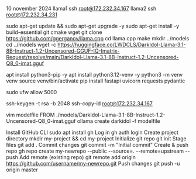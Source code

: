 10 november 2024
llama1 ssh root@172.232.34.167
llama2 ssh root@172.232.34.231

sudo apt-get update && sudo apt-get upgrade -y
sudo apt-get install -y build-essential git cmake wget
git clone https://github.com/ggerganov/llama.cpp
cd llama.cpp
make
mkdir ../models
cd ../models
wget -c https://huggingface.co/LWDCLS/DarkIdol-Llama-3.1-8B-Instruct-1.2-Uncensored-GGUF-IQ-Imatrix-Request/resolve/main/DarkIdol-Llama-3.1-8B-Instruct-1.2-Uncensored-Q8_0-imat.gguf


apt install python3-pip -y
apt install python3.12-venv -y
python3 -m venv venv
source venv/bin/activate
pip install fastapi uvicorn requests pydantic

sudo ufw allow 5000

ssh-keygen -t rsa -b 2048
ssh-copy-id root@172.232.34.167


vim modelfile
FROM ./models/DarkIdol-Llama-3.1-8B-Instruct-1.2-Uncensored-Q8_0-imat.gguf
ollama create darkidol -f modelfile


Install GitHub CLI	sudo apt install gh
Log in	gh auth login
Create project directory	mkdir my-project && cd my-project
Initialize git repo	git init
Stage files	git add .
Commit changes	git commit -m "Initial commit"
Create & push repo	gh repo create my-newrepo --public --source=. --remote=upstream --push
Add remote (existing repo)	git remote add origin https://github.com/username/my-newrepo.git
Push changes	git push -u origin master